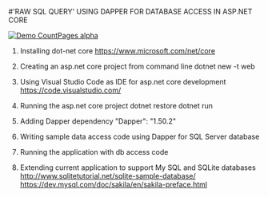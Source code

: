
#'RAW SQL QUERY' USING DAPPER FOR DATABASE ACCESS IN ASP.NET CORE

[![Demo CountPages alpha](http://img.youtube.com/vi/mPOhoUcSubY/maxresdefault.jpg)](https://www.youtube.com/embed/mPOhoUcSubY)

1. Installing dot-net core
	https://www.microsoft.com/net/core

2. Creating an asp.net core project from command line
	dotnet new -t web	

3. Using Visual Studio Code as IDE for asp.net core development
	https://code.visualstudio.com/

4. Running the asp.net core project
	dotnet restore
	dotnet run

5. Adding Dapper dependency
	"Dapper": "1.50.2"

6. Writing sample data access code using Dapper for SQL Server database

7. Running the application with db access code

8. Extending current application to support My SQL and SQLite databases
	http://www.sqlitetutorial.net/sqlite-sample-database/
	https://dev.mysql.com/doc/sakila/en/sakila-preface.html